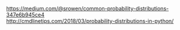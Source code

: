 
https://medium.com/@srowen/common-probability-distributions-347e6b945ce4  
http://cmdlinetips.com/2018/03/probability-distributions-in-python/  
